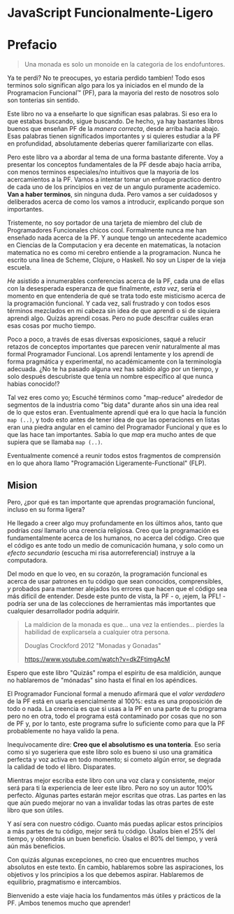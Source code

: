 # JavaScript Funcionalmente-Ligero
# Prefacio

> Una monada es solo un monoide en la categoria de los endofuntores.

Ya te perdi? No te preocupes, yo estaria perdido tambien! Todo esos terminos solo significan algo para los ya iniciados en el mundo de la Programacion Funcional&trade; (PF), para la mayoria del resto de nosotros solo son tonterias sin sentido.

Este libro no va a enseñarte lo que significan esas palabras. Si eso era lo que estabas buscando,  sigue buscando. De hecho, ya hay bastantes libros buenos que enseñan PF de la *manera correcta*, desde arriba hacia abajo. Esas palabras tienen significados importantes y si quieres estudiar a la PF en profundidad, absolutamente deberias querer familiarizarte con ellas.

Pero este libro va a abordar al tema de una forma bastante diferente. Voy a presentar los conceptos fundamentales de la PF desde abajo hacia arriba, con menos terminos especiales/no intuitivos que la mayoria de los acercamientos a la PF. Vamos a intentar tomar un enfoque practico dentro de cada uno de los principios en vez de un angulo puramente academico. **Van a haber terminos**, sin ninguna duda. Pero vamos a ser cuidadosos y deliberados acerca de como los vamos a introducir, explicando porque son importantes.

Tristemente, no soy portador de una tarjeta de miembro del club de Programadores Funcionales chicos cool. Formalmente nunca me han enseñado nada acerca de la PF. Y aunque tengo un antecedente academico en Ciencias de la Computacion y era decente en matematicas, la notacion matematica no es como mi cerebro entiende a la programacion. Nunca he escrito una linea de Scheme, Clojure, o Haskell. No soy un Lisper de la vieja escuela.

*He* asistido a innumerables conferencias acerca de la PF, cada una de ellas con la desesperada esperanza de que finalmente, *esta vez*, sería el momento en que entenderia de qué se trata todo este misticismo acerca de la programación funcional. Y cada vez, salí frustrado y con todos esos términos mezclados en mi cabeza sin idea de que aprendi o si de siquiera aprendi algo. Quizás aprendí cosas. Pero no pude descifrar cuáles eran esas cosas por mucho tiempo.

Poco a poco, a través de esas diversas exposiciones, saqué a relucir retazos de conceptos importantes que parecen venir naturalmente al mas formal Programador Funcional. Los aprendí lentamente y los aprendí de forma pragmática y experimental, no académicamente con la terminología adecuada. ¿No te ha pasado alguna vez has sabido algo por un tiempo, y solo después descubriste que tenía un nombre específico al que nunca habias conocido!?

Tal vez eres como yo; Escuché términos como "map-reduce" alrededor de segmentos de la industria como "big data" durante años sin una idea real de lo que estos eran. Eventualmente aprendí qué era lo que hacía la función `map (..)`, y todo esto antes de tener idea de que las operaciones en listas eran una piedra angular en el camino del Programador Funcional y que es lo que las hace tan importantes. Sabía lo que *map* era mucho antes de que supiera que se llamaba `map (..)`.

Eventualmente comencé a reunir todos estos fragmentos de comprensión en lo que ahora llamo "Programación Ligeramente-Functional" (FLP).

## Mision

Pero, ¿por qué es tan importante que aprendas programación funcional, incluso en su forma ligera?

He llegado a creer algo muy profundamente en los últimos años, tanto que podrías *casi* llamarlo una creencia religiosa. Creo que la programación es fundamentalmente acerca de los humanos, no acerca del código. Creo que el código es ante todo un medio de comunicación humana, y solo como un *efecto secundario* (escucha mi risa autorreferencial) instruye a la computadora.

Del modo en que lo veo, en su corazón, la programación funcional es acerca de usar patrones en tu código que sean conocidos, comprensibles, *y* probados para mantener alejados los errores que hacen que el código sea más difícil de entender. Desde este punto de vista, la PF - o, ¡ejem, la PFL! - podría ser una de las colecciones de herramientas más importantes que cualquier desarrollador podría adquirir.

> La maldicion de la monada es que... una vez la entiendes... pierdes la habilidad de explicarsela a cualquier otra persona.
>
> Douglas Crockford 2012 "Monadas y Gonadas"
>
> https://www.youtube.com/watch?v=dkZFtimgAcM

Espero que este libro "Quizás" rompa el espíritu de esa maldición, aunque no hablaremos de "mónadas" sino hasta el final en los apéndices.

El Programador Funcional formal a menudo afirmará que el *valor verdadero* de la PF está en usarla esencialmente al 100%: esta es una proposición de todo o nada. La creencia es que si usas a la PF en una parte de tu programa pero no en otra, todo el programa está contaminado por cosas que no son de PF y, por lo tanto, este programa sufre lo suficiente como para que la PF probablemente no haya valido la pena.

Inequívocamente dire: **Creo que el absolutismo es una tonteria**. Eso seria como si yo sugeriera que este libro solo es bueno si uso una gramática perfecta y voz activa en todo momento; si cometo algún error, se degrada la calidad de todo el libro. Disparates.

Mientras mejor escriba este libro con una voz clara y consistente, mejor será para ti la experiencia de leer este libro. Pero no soy un autor 100% perfecto. Algunas partes estarán mejor escritas que otras. Las partes en las que aún puedo mejorar no van a invalidar todas las otras partes de este libro que son útiles.

Y así sera con nuestro código. Cuanto más puedas aplicar estos principios a más partes de tu código, mejor será tu código. Úsalos bien el 25% del tiempo, y obtendrás un buen beneficio. Úsalos el 80% del tiempo, y verá aún más beneficios.

Con quizás algunas excepciones, no creo que encuentres muchos absolutos en este texto. En cambio, hablaremos sobre las aspiraciones, los objetivos y los principios a los que debemos aspirar. Hablaremos de equilibrio, pragmatismo e intercambios.

Bienvenido a este viaje hacia los fundamentos más útiles y prácticos de la PF. ¡Ambos tenemos mucho que aprender!
